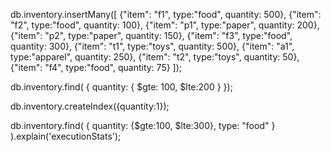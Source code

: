 db.inventory.insertMany([ {"item": "f1", type:"food", quantity: 500}, {"item": "f2", type:"food", quantity: 100}, {"item": "p1", type:"paper", quantity: 200}, {"item": "p2", type:"paper", quantity: 150}, {"item": "f3", type:"food", quantity: 300}, {"item": "t1", type:"toys", quantity: 500}, {"item": "a1", type:"apparel", quantity: 250}, {"item": "t2", type:"toys", quantity: 50}, {"item": "f4", type:"food", quantity: 75} ]);

db.inventory.find( { quantity: {    $gte: 100,     $lte:200    } });

db.inventory.createIndex({quantity:1});

db.inventory.find( { quantity: {$gte:100, $lte:300}, type: "food" } ).explain('executionStats');
